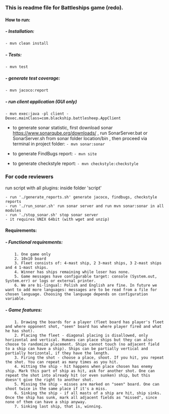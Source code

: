 ### This is readme file for Battleships game (redo).
#### How to run:
##### - Installation:
    - mvn clean install
##### - Tests:
    - mvn test

##### - generate test coverage:
    - mvn jacoco:report

##### - run client application (GUI only)
    - mvn exec:java -pl client -Dexec.mainClass=com.blackship.battlesheep.AppClient

 - to generate sonar statistic, first download sonar https://www.sonarqube.org/downloads/ , run SonarServer.bat or SonarServer.sh from sonar folder location/bin ,
 then proceed via terminal in project folder:
    `- mvn sonar:sonar`

- to generate FindBugs report:
     `- mvn site`

- to generate checkstyle report:
    `- mvn checkstyle:checkstyle`

### For code reviewers
 run script with all plugins: inside folder 'script'

    - run './generate_reports.sh' generate jacoco, findbugs, checkstyle reports
    - run './run_sonar.sh' run sonar server and run mvn sonar:sonar in all modules
    - run './stop_sonar.sh' stop sonar server
    - it requires UNIX 64bit (with wget and unzip)

#### Requirements:

##### - Functional requirements:
        1. One game only
        2. 10x10 board
        3. Fleet consists of: 4-mast ship, 2 3-mast ships, 3 2-mast ships and 4 1-mast ships.
        4. Winner has ships remaining while loser has none.
        5. Game messages have configurable target: console (System.out, System.err) or logs or external printer.
        6. We are bi-lingual: Polish and English are fine. In future we want to add more languages: messages are to be read from a file for chosen language. Choosing the language depends on configuration variable.

##### - Game features:
        1. Drawing the boards for a player (fleet board has player's fleet and where opponent shot, "seen" board has where player fired and what he has shot).
        2. Placing the fleet - diagonal placing is disallowed, only horizontal and vertical. Humans can place ships but they can also choose to randomize placement. Ships cannot touch (no adjacent field to a ship can have a ship). Ships can be partially vertical and partially horizontal, if they have the length.
        3. Firing the shot - choose a place, shoot. If you hit, you repeat the shot. You can repeat as many times as you hit.
        4. Hitting the ship - hit happens when place chosen has enemy ship. Mark this part of ship as hit, ask for another shot. One can repeat the shot into already hit (or even sunken) ship, but this doesn't give the right to another shot.
        5. Missing the ship - misses are marked on "seen" board. One can shoot twice in the same place if it's a miss.
        6. Sinking the ship - if all masts of a ship are hit, ship sinks. Once the ship has sunk, mark all adjacent fields as "missed", since none of them can have a ship anyway.
        7. Sinking last ship, that is, winning.

